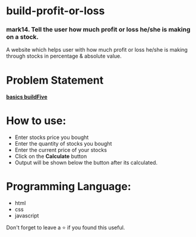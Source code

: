 # build-profit-or-loss
### mark14. Tell the user how much profit or loss he/she is making on a stock.
A website which helps user with how much profit or loss he/she is making  through stocks in percentage &amp; absolute value.
<br/>

# Problem Statement
#### [**basics buildFive**](https://github.com/neogcamp/build/blob/main/basics/profit-or-loss.md)

# How to use:
 - Enter stocks price you bought
 - Enter the quantity of stocks you bought
 - Enter the current price of your stocks
 - Click on the **Calculate** button
 - Output will be shown below the button after its calculated.

# Programming Language:
 - html
 - css 
 - javascript 

Don't forget to leave a ⭐ if you found this useful.

